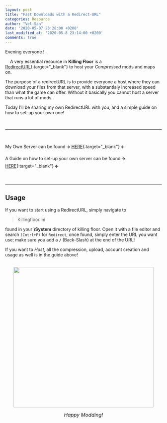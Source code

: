 ```yaml
---
layout: post
title: "Fast Downloads with a Redirect-URL"
categories: Resource
author: "Vel-San"
date: '2020-05-07 23:28:00 +0200'
last_modified_at: '2020-05-8 23:14:00 +0200'
comments: true
---
```

Evening everyone !

&nbsp;&nbsp;&nbsp;&nbsp;A very essential resource in **Killing Floor** is a [RedirectURL][Redirect]{:target="_blank"} to host your *Compressed* mods and maps on.

The purpose of a redirectURL is to provide everyone a host where they can download your files from that server, with a substantialy increased speed than what the game can offer. Without it basically you cannot host a server that runs a lot of mods.

Today I'll be sharing my own RedirectURL with you, and a simple guide on how to set-up your own one!

<br>
<hr>
<br>

My Own Server can be found  🡲 [HERE][velsan-redirect]{:target="_blank"} 🡰

A Guide on how to set-up your own server can be found 🡲 [HERE][Redirect_guide]{:target="_blank"} 🡰

<br>
<hr>

## Usage

If you want to start using a RedirectURL, simply navigate to

>Killingfloor.ini

found in your **\System** directory of killing floor. Open it with a file editor and search `(Cntrl+F)` for `Redirect`, once found, simply enter the URL you want use; make sure you add a **`/`** (Back-Slash) at the end of the URL!

If you want to *Host*, all the compression, upload, account creation and usage as well is in the guide above!
<br>
<br>
<div align="center">
  <a target="_blank" rel="noopener noreferrer" href="https://steamcommunity.com/sharedfiles/filedetails/?id=289676364">
    <img width="450" height="" src="https://steamuserimages-a.akamaihd.net/ugc/591413233222988398/189BE53621E1C8DADA476C5204581988B87AB293/">
  </a>
</div>
<p align="center">
  <i><font size="3">Happy Modding!</font></i>
</p>

[Redirect]: https://www.news.ut-files.com/redirect/
[Redirect_guide]: https://steamcommunity.com/sharedfiles/filedetails/?id=1522731903
[velsan-redirect]: https://kf-server.000webhostapp.com/kf-redirect/
[KF]: https://store.steampowered.com/app/1250/Killing_Floor/
[WS]: https://steamcommunity.com/app/1250/workshop/
[Mutators]:   https://killingfloor.fandom.com/wiki/Mutators
[Guides]: https://steamcommunity.com/app/1250/guides/
